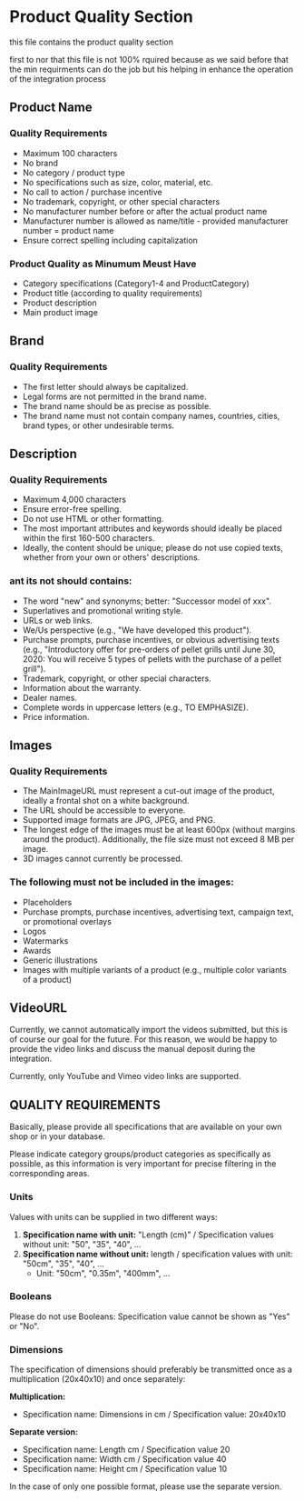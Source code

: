 # Product Quality Section

this file contains the product quality section

first to nor that this file is not 100% rquired because as we said before that the min requirments can do the job
but his helping in enhance the operation of the integration process

## Product Name

### Quality Requirements

* Maximum 100 characters
* No brand
* No category / product type
* No specifications such as size, color, material, etc.
* No call to action / purchase incentive
* No trademark, copyright, or other special characters
* No manufacturer number before or after the actual product name
* Manufacturer number is allowed as name/title - provided manufacturer number = product name
* Ensure correct spelling including capitalization

### Product Quality as Minumum Meust Have

* Category specifications (Category1-4 and ProductCategory)
* Product title (according to quality requirements)
* Product description
* Main product image

## Brand

### Quality Requirements

* The first letter should always be capitalized.
* Legal forms are not permitted in the brand name.
* The brand name should be as precise as possible.
* The brand name must not contain company names, countries, cities, brand types, or other undesirable terms.

## Description

### Quality Requirements

* Maximum 4,000 characters
* Ensure error-free spelling.
* Do not use HTML or other formatting.
* The most important attributes and keywords should ideally be placed within the first 160-500 characters.
* Ideally, the content should be unique; please do not use copied texts, whether from your own or others' descriptions.

### ant its not should contains:

* The word "new" and synonyms; better: "Successor model of xxx".
* Superlatives and promotional writing style.
* URLs or web links.
* We/Us perspective (e.g., "We have developed this product").
* Purchase prompts, purchase incentives, or obvious advertising texts (e.g., "Introductory offer for pre-orders of pellet grills until June 30, 2020: You will receive 5 types of pellets with the purchase of a pellet grill").
* Trademark, copyright, or other special characters.
* Information about the warranty.
* Dealer names.
* Complete words in uppercase letters (e.g., TO EMPHASIZE).
* Price information.

## Images

### Quality Requirements

* The MainImageURL must represent a cut-out image of the product, ideally a frontal shot on a white background.
* The URL should be accessible to everyone.
* Supported image formats are JPG, JPEG, and PNG.
* The longest edge of the images must be at least 600px (without margins around the product). Additionally, the file size must not exceed 8 MB per image.
* 3D images cannot currently be processed.

### The following must not be included in the images:

* Placeholders
* Purchase prompts, purchase incentives, advertising text, campaign text, or promotional overlays
* Logos
* Watermarks
* Awards
* Generic illustrations
* Images with multiple variants of a product (e.g., multiple color variants of a product)

## VideoURL

Currently, we cannot automatically import the videos submitted, but this is of course our goal for the future. For this reason, we would be happy to provide the video links and discuss the manual deposit during the integration.

Currently, only YouTube and Vimeo video links are supported.

## QUALITY REQUIREMENTS

Basically, please provide all specifications that are available on your own shop or in your database.

Please indicate category groups/product categories as specifically as possible, as this information is very important for precise filtering in the corresponding areas.

### Units

Values with units can be supplied in two different ways:

1. **Specification name with unit:** "Length (cm)" / Specification values without unit: "50", "35", "40", ...
2. **Specification name without unit:** length / specification values with unit: "50cm", "35", "40", ...
   * Unit: "50cm", "0.35m", "400mm", …

### Booleans

Please do not use Booleans: Specification value cannot be shown as "Yes" or "No".

### Dimensions

The specification of dimensions should preferably be transmitted once as a multiplication (20x40x10) and once separately:

**Multiplication:**
* Specification name: Dimensions in cm / Specification value: 20x40x10

**Separate version:**
* Specification name: Length cm / Specification value 20
* Specification name: Width cm / Specification value 40
* Specification name: Height cm / Specification value 10

In the case of only one possible format, please use the separate version.